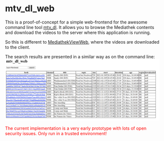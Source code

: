 # mtv_dl_web

This is a proof-of-concept for a simple web-frontend for the awesome command
line tool [mtv_dl](https://github.com/fnep/mtv_dl). It allows you to browse the
Mediathek contents and download the videos to the server where this application
is running.

So this is different to [MediathekViewWeb](https://mediathekviewweb.de/), 
where the videos are downloaded to the client.

The search results are presented in a similar way as on the command line:
![screenshot](doc/Screenshot.png)

<p style="color:red"> 
The current implementation is a very early prototype with lots of open security
issues. Only run in a trusted environment!
</p>
